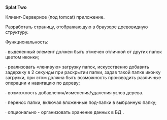 **Splat Two**

Клиент-Серверное (под tomcat) приложение.

Разработать страницу, отображающую в браузере древовидную структуру.

Функциональность:

∙  выделенный элемент должен быть отмечен отличной от других папок цветом иконки;

∙  реализовать «ленивую» загрузку папок, искусственно добавить задержку в 2 секунды при раскрытии папки, задав такой папке иконку загрузки, при этом должна быть возможность производить различные операции и навигацию по дереву;

∙  возможность добавления/изменения/удаления узлов дерева.

∙  перенос папки, включая вложенные под-папки в выбранную папку;

∙  опционально - организовать хранение данных в БД .